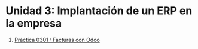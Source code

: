 # Unidad 3: Implantación de un ERP en la empresa

1. [Práctica 0301 : Facturas con Odoo](pr0301/pr0301.md)